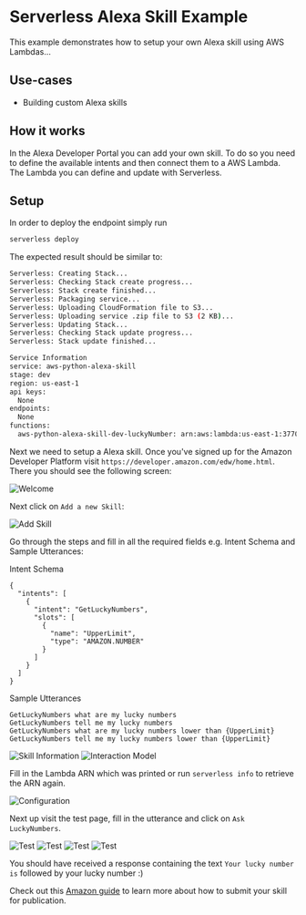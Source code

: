 <!--
title: 'AWS Serverless Alexa Skill example in Python'
description: 'This example demonstrates how to setup your own Alexa skill using AWS Lambdas.'
layout: Doc
framework: v1
platform: AWS
language: Python
priority: 10
authorLink: 'https://github.com/rupakg'
authorName: 'Rupak Ganguly'
authorAvatar: 'https://avatars0.githubusercontent.com/u/8188?v=4&s=140'
-->

# Serverless Alexa Skill Example

This example demonstrates how to setup your own Alexa skill using AWS Lambdas...

## Use-cases

- Building custom Alexa skills

## How it works

In the Alexa Developer Portal you can add your own skill. To do so you need to define the available intents and then connect them to a AWS Lambda. The Lambda you can define and update with Serverless.

## Setup

In order to deploy the endpoint simply run

```bash
serverless deploy
```

The expected result should be similar to:

```bash
Serverless: Creating Stack...
Serverless: Checking Stack create progress...
Serverless: Stack create finished...
Serverless: Packaging service...
Serverless: Uploading CloudFormation file to S3...
Serverless: Uploading service .zip file to S3 (2 KB)...
Serverless: Updating Stack...
Serverless: Checking Stack update progress...
Serverless: Stack update finished...

Service Information
service: aws-python-alexa-skill
stage: dev
region: us-east-1
api keys:
  None
endpoints:
  None
functions:
  aws-python-alexa-skill-dev-luckyNumber: arn:aws:lambda:us-east-1:377024778620:function:aws-python-alexa-skill-dev-luckyNumber
```

Next we need to setup a Alexa skill. Once you've signed up for the Amazon Developer Platform visit `https://developer.amazon.com/edw/home.html`. There you should see the following screen:

![Welcome](https://cloud.githubusercontent.com/assets/223045/21183285/8403b37c-c211e6-89c0-d36582010af8.png)

Next click on `Add a new Skill`:

![Add Skill](https://cloud.githubusercontent.com/assets/223045/21183286/840512c211e6-84945b6b45e83b.png)

Go through the steps and fill in all the required fields e.g. Intent Schema and Sample Utterances:

Intent Schema

```
{
  "intents": [
    {
      "intent": "GetLuckyNumbers",
      "slots": [
        {
          "name": "UpperLimit",
          "type": "AMAZON.NUMBER"
        }
      ]
    }
  ]
}
```

Sample Utterances

```
GetLuckyNumbers what are my lucky numbers
GetLuckyNumbers tell me my lucky numbers
GetLuckyNumbers what are my lucky numbers lower than {UpperLimit}
GetLuckyNumbers tell me my lucky numbers lower than {UpperLimit}
```

![Skill Information](https://cloud.githubusercontent.com/assets/223045/21183279/83eec4c211e6-841b-d8925f0804a5.png)
![Interaction Model](https://cloud.githubusercontent.com/assets/223045/21183280/83ef3dc211e6-87a5-bb8dcbb903f8.png)

Fill in the Lambda ARN which was printed or run `serverless info` to retrieve the ARN again.

![Configuration](https://cloud.githubusercontent.com/assets/223045/21183281/83f170c211e6-89b7-2f6d96ac559c.png)

Next up visit the test page, fill in the utterance and click on `Ask LuckyNumbers`.

![Test](https://cloud.githubusercontent.com/assets/223045/21183283/83f1f6c211e6-858d-41b1a3154e91.png)
![Test](https://cloud.githubusercontent.com/assets/223045/21183282/83f1f6c211e6-974e-b7c051ffb6eb.png)
![Test](https://cloud.githubusercontent.com/assets/223045/21183284/83f708ac-c211e6-819489e8f3e494.png)
![Test](https://cloud.githubusercontent.com/assets/223045/21185805/78c1dfc211e6-9cf9-ce44edc30cdd.gif)

You should have received a response containing the text `Your lucky number is` followed by your lucky number :)

Check out this [Amazon guide](https://developer.amazon.com/public/solutions/alexa/alexa-skills-kit/overviews/steps-to-build-a-custom-skill#your-skill-is-published-now-what) to learn more about how to submit your skill for publication.
